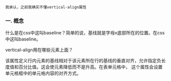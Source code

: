 
    我承认，之前我确实不懂vertical-align属性

### 一. 概念

 什么是在css中这叫baseline？简单的说，基线就是字母x底部所在的位置。在css中这叫baseline。

 vertical-align用在哪些元素上面？

 该属性定义行内元素的基线相对于该元素所在行的基线的垂直对齐，允许指定负长度值和百分比值。这会使元素降低而不是升高。在表单元格中，
 这个属性会设置单元格框中的单元格内容的对齐方式。
